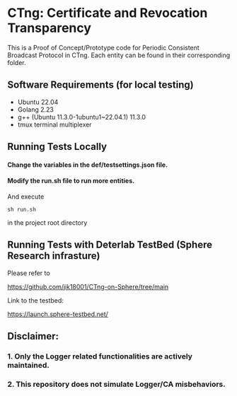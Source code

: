
# CTng: Certificate and Revocation Transparency

This is a Proof of Concept/Prototype code for Periodic Consistent Broadcast Protocol in CTng. Each entity can be found in their corresponding folder.

## Software Requirements (for local testing)

- Ubuntu 22.04
- Golang 2.23
- g++ (Ubuntu 11.3.0-1ubuntu1~22.04.1) 11.3.0
- tmux terminal multiplexer

## Running Tests Locally 

#### Change the variables in the def/testsettings.json file.
#### Modify the run.sh file to run more entities. 

And execute 
 ```
sh run.sh 
 ```
in the project root directory 

## Running Tests with Deterlab TestBed (Sphere Research infrasture)

Please refer to 

https://github.com/jik18001/CTng-on-Sphere/tree/main

Link to the testbed: 

https://launch.sphere-testbed.net/


## Disclaimer: 
### 1. Only the Logger related functionalities are actively maintained.
### 2. This repository does not simulate Logger/CA misbehaviors. 
